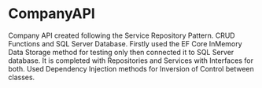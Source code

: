 # CompanyAPI
Company API created following the Service Repository Pattern. CRUD Functions and SQL Server Database. 
Firstly used the EF Core InMemory Data Storage method for testing only then connected it to SQL Server database.
It is completed with Repositories and Services with Interfaces for both. Used Dependency Injection methods for Inversion of Control between classes.
